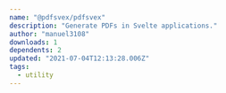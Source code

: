 ```yaml
---
name: "@pdfsvex/pdfsvex"
description: "Generate PDFs in Svelte applications."
author: "manuel3108"
downloads: 1
dependents: 2
updated: "2021-07-04T12:13:28.006Z"
tags: 
  - utility
---
```

